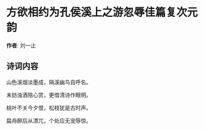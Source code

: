 # 方欲相约为孔侯溪上之游忽辱佳篇复次元韵

**作者**: 刘一止

## 诗词内容

山色溪烟淡墨成，隔溪幽鸟自呼名。

未妨浊酒陪心赏，更借清诗作眼明。

桃叶不关今夕恨，松枝犹是古时声。

扁舟醉后从漂兀，个处应无宠辱惊。

